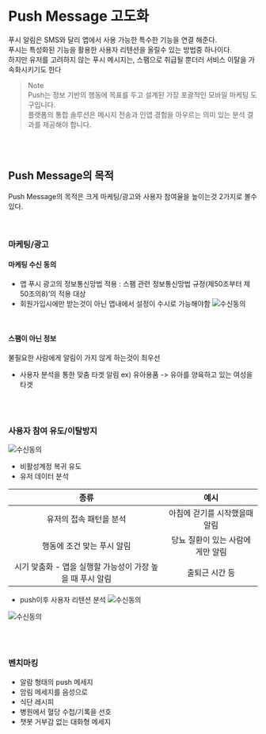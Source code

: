 # Push Message 고도화
푸시 알림은 SMS와 달리 앱에서 사용 가능한 특수한 기능을 연결 해준다. <br>
푸시는 특성화된 기능을 활용한 사용자 리텐션을 올릴수 있는 방법중 하나이다. <br>
하지만 유저를 고려하지 않는 푸시 메시지는, 스팸으로 취급될 뿐더러 서비스 이탈을 가속화시키기도 한다

> Note <br>
Push는 정보 기반의 행동에 목표를 두고 설계된 가장 포괄적인 모바일 마케팅 도구입니다.<br>
플랫폼의 통합 솔루션은 메시지 전송과 인앱 경험을 아우르는 의미 있는 분석 결과를 제공해야 합니다.<br>

<br><br>

## Push Message의 목적
Push Message의 목적은 크게 마케팅/광고와  사용자 참여율을 높이는것 2가지로 볼수 있다.

<br>

### 마케팅/광고
#### 마케팅 수신 동의
- 앱 푸시 광고의 정보통신망법 적용 : 스팸 관련 정보통신망법 규정(제50조부터 제50조의8)’의 적용 대상
- 회원가입시에만 받는것이 아닌 앱내에서 설정이 수시로 가능해야함
![수신동의](https://github.com/muabe/Minor-League/blob/master/health/image/push_img1.png) 

<br>

#### 스팸이 아닌 정보
 불필요한 사람에게 알림이 가지 않게 하는것이 최우선
- 사용자 분석을 통한 맞춤 타겟 알림
 ex) 유아용품 -> 유아를 양육하고 있는 여성을 타겟

<br><br>

### 사용자 참여 유도/이탈방지
 ![수신동의](https://github.com/muabe/Minor-League/blob/master/health/image/push_img4.png)
 
 - 비활성계정 복귀 유도
 - 유저 데이터 분석 

| 종류 | 예시 |
| :-----------: | :-----------: |
| 유저의 접속 패턴을 분석 | 아침에 걷기를 시작했을때 알림 | 
| 행동에 조건 맞는  푸시 알림 | 당뇨 질환이 있는 사람에게만 알림  |
| 시기 맞춤화 - 앱을 실행할 가능성이 가장 높을 때 푸시 알림 | 출퇴근 시간 등 |

- push이후 사용자 리텐션 분석
![수신동의](https://github.com/muabe/Minor-League/blob/master/health/image/push_img2.png)

![수신동의](https://github.com/muabe/Minor-League/blob/master/health/image/push_img3.png)

<br><br>

### 벤치마킹
 - 알람 형태의 push 메세지
 - 암림 메세지를 음성으로
 - 식단 레시피
 - 병원에서 혈당 수첩/기록을 선호
 - 챗봇 거부감 없는 대화형 메세지
